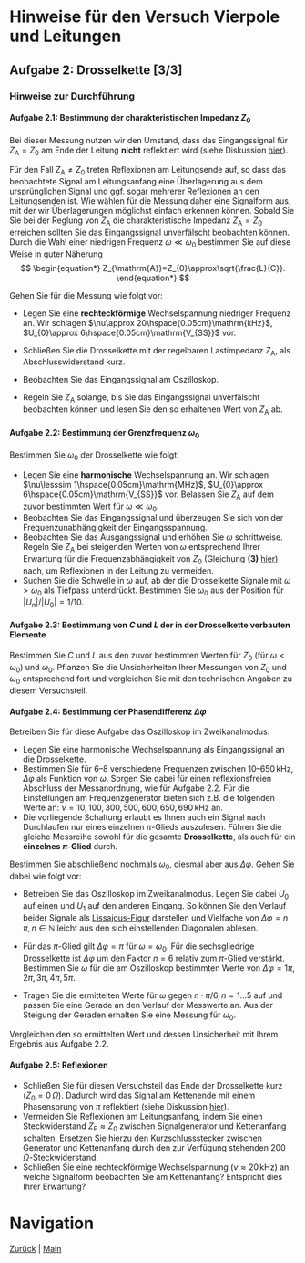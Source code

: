 # Hinweise für den Versuch Vierpole und Leitungen

## Aufgabe 2: Drosselkette [3/3]

### Hinweise zur Durchführung

#### Aufgabe 2.1: Bestimmung der charakteristischen Impedanz $Z_{0}$

Bei dieser Messung nutzen wir den Umstand, dass das Eingangssignal für $Z_{\mathrm{A}}=Z_{0}$ am Ende der Leitung **nicht** reflektiert wird (siehe Diskussion [hier](https://git.scc.kit.edu/etp-lehre/p1-for-students/-/blob/main/Vierpole_und_Leitungen/doc/Hinweise-Leitungen.md)). 

Für den Fall $Z_{\mathrm{A}}\neq Z_{0}$ treten Reflexionen am Leitungsende auf, so dass das beobachtete Signal am Leitungsanfang eine Überlagerung aus dem ursprünglichen Signal und ggf. sogar mehrerer Reflexionen an den Leitungsenden ist.  Wie wählen für die Messung daher eine Signalform aus, mit der wir Überlagerungen möglichst einfach erkennen können. Sobald Sie Sie bei der Reglung von $Z_{\mathrm{A}}$ die charakteristische Impedanz $Z_{\mathrm{A}}=Z_{0}$ erreichen sollten Sie das Eingangssignal unverfälscht beobachten können. Durch die Wahl einer niedrigen Frequenz $\omega\ll\omega_{0}$ bestimmen Sie auf diese Weise in guter Näherung
$$
\begin{equation*}
Z_{\mathrm{A}}=Z_{0}\approx\sqrt{\frac{L}{C}}.
\end{equation*}
$$


Gehen Sie für die Messung wie folgt vor: 

- Legen Sie eine **rechteckförmige** Wechselspannung niedriger Frequenz an. Wir schlagen $\nu\approx 20\hspace{0.05cm}\mathrm{kHz}$, $U_{0}\approx 6\hspace{0.05cm}\mathrm{V_{SS}}$ vor.

- Schließen Sie die Drosselkette mit der regelbaren Lastimpedanz $Z_{\mathrm{A}}$, als Abschlusswiderstand kurz. 

- Beobachten Sie das Eingangssignal am Oszilloskop. 

- Regeln Sie $Z_{\mathrm{A}}$ solange, bis Sie das Eingangssignal unverfälscht beobachten können und lesen Sie den so erhaltenen Wert von $Z_{\mathrm{A}}$ ab. 

#### Aufgabe 2.2: Bestimmung der Grenzfrequenz $\omega_{0}$

Bestimmen Sie $\omega_{0}$ der Drosselkette wie folgt:

- Legen Sie eine **harmonische** Wechselspannung an. Wir schlagen $\nu\lesssim 1\hspace{0.05cm}\mathrm{MHz}$, $U_{0}\approx 6\hspace{0.05cm}\mathrm{V_{SS}}$ vor. Belassen Sie $Z_{\mathrm{A}}$ auf dem zuvor bestimmten Wert für $\omega\ll\omega_{0}$.
- Beobachten Sie das Eingangssignal und überzeugen Sie sich von der Frequenzunabhängigkeit der Eingangsspannung.
- Beobachten Sie das Ausgangssignal und erhöhen Sie $\omega$ schrittweise. Regeln Sie $Z_{\mathrm{A}}$ bei steigenden Werten von $\omega$ entsprechend Ihrer Erwartung für die Frequenzabhängigkeit von $Z_{0}$ (Gleichung **(3)** [hier](https://git.scc.kit.edu/etp-lehre/p1-for-students/-/blob/main/Vierpole_und_Leitungen/doc/Hinweise-Aufgabe-2.md)) nach, um Reflexionen in der Leitung zu vermeiden. 
- Suchen Sie die Schwelle in $\omega$ auf, ab der die Drosselkette Signale mit $\omega>\omega_{0}$ als Tiefpass unterdrückt. Bestimmen Sie $\omega_{0}$ aus der Position für $\left|U_{n}\right|/\left|U_{0}\right|=1/10$. 

#### Aufgabe 2.3: Bestimmung von $C$ und $L$ der in der Drosselkette verbauten Elemente

Bestimmen Sie $C$ und $L$ aus den zuvor bestimmten Werten für $Z_{0}$ (für $\omega<\omega_{0}$) und $\omega_{0}$. Pflanzen Sie die Unsicherheiten Ihrer Messungen von $Z_{0}$ und $\omega_{0}$ entsprechend fort und vergleichen Sie mit den technischen Angaben zu diesem Versuchsteil.  

#### Aufgabe 2.4: Bestimmung der Phasendifferenz $\Delta\varphi$

Betreiben Sie für diese Aufgabe das Oszilloskop im Zweikanalmodus. 

- Legen Sie eine harmonische Wechselspannung als Eingangssignal an die Drosselkette.
- Bestimmen Sie für 6–8 verschiedene Frequenzen zwischen $10$–$650\,\mathrm{kHz}$, $\Delta\varphi$ als Funktion von $\omega$. Sorgen Sie dabei für einen reflexionsfreien Abschluss der Messanordnung, wie für Aufgabe 2.2. Für die Einstellungen am Frequenzgenerator bieten sich z.B. die folgenden Werte an: $\nu=10,100,300,500,600,650,690\,\mathrm{kHz}$ an. 
- Die vorliegende Schaltung erlaubt es Ihnen auch ein Signal nach Durchlaufen nur eines einzelnen $\pi$-Glieds auszulesen. Führen Sie die gleiche Messreihe sowohl für die gesamte **Drosselkette**, als auch für ein **einzelnes $\pi$-Glied** durch. 

Bestimmen Sie abschließend nochmals $\omega_{0}$, diesmal aber aus $\Delta\varphi$. Gehen Sie dabei wie folgt vor:

- Betreiben Sie das Oszilloskop im Zweikanalmodus. Legen Sie dabei $U_{0}$ auf einen und $U_{1}$ auf den anderen Eingang. So können Sie den Verlauf beider Signale als [Lissajous-Figur](https://de.wikipedia.org/wiki/Lissajous-Figur) darstellen und Vielfache von $\Delta\varphi=n\,\pi,\,n\in\mathbb{N}$ leicht aus den sich einstellenden Diagonalen ablesen.

- Für das $\pi$-Glied gilt $\Delta\varphi=\pi$ für $\omega=\omega_{0}$. Für die sechsgliedrige Drosselkette ist $\Delta\varphi$ um den Faktor $n=6$ relativ zum $\pi$-Glied verstärkt. Bestimmen Sie $\omega$ für die am Oszilloskop bestimmten Werte von $\Delta\varphi=1\pi,2\pi,3\pi,4\pi,5\pi$. 
- Tragen Sie die ermittelten Werte für $\omega$ gegen $n\cdot\pi/6, \,n=1\ldots5$ auf und passen Sie eine Gerade an den Verlauf der Messwerte an. Aus der Steigung der Geraden erhalten Sie eine Messung für $\omega_{0}$. 

Vergleichen den so ermittelten Wert und dessen Unsicherheit mit Ihrem Ergebnis aus Aufgabe 2.2.  

#### Aufgabe 2.5: Reflexionen

- Schließen Sie für diesen Versuchsteil das Ende der Drosselkette kurz ($Z_{0}=0\,\Omega$). Dadurch wird das Signal am Kettenende mit einem Phasensprung von $\pi$ reflektiert (siehe Diskussion [hier](https://git.scc.kit.edu/etp-lehre/p1-for-students/-/blob/main/Vierpole_und_Leitungen/doc/Hinweise-Leitungen.md)). 
- Vermeiden Sie Reflexionen am Leitungsanfang, indem Sie einen Steckwiderstand $Z_{\mathrm{E}}\approx Z_{0}$ zwischen Signalgenerator und Kettenanfang schalten. Ersetzen Sie hierzu den Kurzschlussstecker zwischen Generator und Kettenanfang durch den zur Verfügung stehenden $200\,\Omega$-Steckwiderstand.  
- Schließen Sie eine rechteckförmige Wechselspannung ($\nu\approx20\,\mathrm{kHz}$) an. welche Signalform beobachten Sie am Kettenanfang? Entspricht dies Ihrer Erwartung?   

# Navigation

[Zurück](https://git.scc.kit.edu/etp-lehre/p1-for-students/-/blob/main/Vierpole_und_Leitungen/doc/Hinweise-Aufgabe-2-a.md) | [Main](https://git.scc.kit.edu/etp-lehre/p1-for-students/-/tree/main/Vierpole_und_Leitungen)
